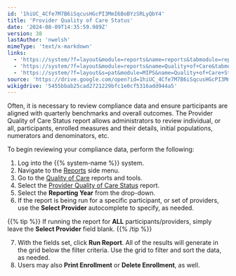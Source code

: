 ```yaml
---
id: '1hiUC_4Cfe7M7B6iSqcusHGcPI3MmI6BoBYzSRLyQbY4'
title: 'Provider Quality of Care Status'
date: '2024-08-09T14:35:59.989Z'
version: 38
lastAuthor: 'nwelsh'
mimeType: 'text/x-markdown'
links:
  - 'https://system/?f=layout&module=reports&name=reports&tabmodule=reports'
  - 'https://system/?f=layout&module=reports&name=Quality+of+Care&tabmodule=reports&t=Quality+of+Care'
  - 'https://system/?f=layout&s=pat&module=MIPS&name=Quality+of+Care+Status&t=Quality+of+Care&tabmodule=reports'
source: 'https://drive.google.com/open?id=1hiUC_4Cfe7M7B6iSqcusHGcPI3MmI6BoBYzSRLyQbY4'
wikigdrive: '5455bbab25cad2721229bfc1e0cf5316add944a5'
---
```

Often, it is necessary to review compliance data and ensure participants are aligned with quarterly benchmarks and overall outcomes. The Provider Quality of Care Status report allows administrators to review individual, or all, participants, enrolled measures and their details, initial populations, numerators and denominators, etc.

To begin reviewing your compliance data, perform the following:

1. Log into the {{% system-name %}} system.
2. Navigate to the [Reports](https://system/?f=layout&module=reports&name=reports&tabmodule=reports) side menu.
3. Go to the [Quality of Care](https://system/?f=layout&module=reports&name=Quality+of+Care&tabmodule=reports&t=Quality+of+Care) reports and tools.
4. Select the [Provider Quality of Care Status](https://system/?f=layout&s=pat&module=MIPS&name=Quality+of+Care+Status&t=Quality+of+Care&tabmodule=reports) report.
5. Select the <strong>Reporting Year</strong> from the drop-down.
6. If the report is being run for a specific participant, or set of providers, use the <strong>Select Provider</strong> autocomplete to specify, as needed.

{{% tip %}}
If running the report for **ALL** participants/providers, simply leave the **Select Provider** field blank.
{{% /tip %}}

7. With the fields set, click <strong>Run Report</strong>. All of the results will generate in the grid below the filter criteria. Use the grid to filter and sort the data, as needed.
8. Users may also <strong>Print Enrollment</strong> or <strong>Delete Enrollment</strong>, as well.
